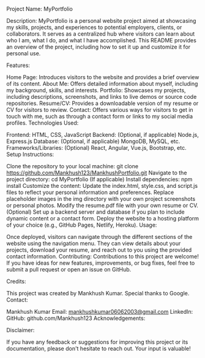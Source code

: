 Project Name: MyPortfolio

Description:
MyPortfolio is a personal website project aimed at showcasing my skills, projects, and experiences to potential employers, clients, or collaborators. It serves as a centralized hub where visitors can learn about who I am, what I do, and what I have accomplished. This README provides an overview of the project, including how to set it up and customize it for personal use.

Features:

Home Page: Introduces visitors to the website and provides a brief overview of its content.
About Me: Offers detailed information about myself, including my background, skills, and interests.
Portfolio: Showcases my projects, including descriptions, screenshots, and links to live demos or source code repositories.
Resume/CV: Provides a downloadable version of my resume or CV for visitors to review.
Contact: Offers various ways for visitors to get in touch with me, such as through a contact form or links to my social media profiles.
Technologies Used:

Frontend: HTML, CSS, JavaScript
Backend: (Optional, if applicable) Node.js, Express.js
Database: (Optional, if applicable) MongoDB, MySQL, etc.
Frameworks/Libraries: (Optional) React, Angular, Vue.js, Bootstrap, etc.
Setup Instructions:

Clone the repository to your local machine: git clone https://github.com/Mankhush123/MankhushPortfolio.git
Navigate to the project directory: cd MyPortfolio
(If applicable) Install dependencies: npm install
Customize the content:
Update the index.html, style.css, and script.js files to reflect your personal information and preferences.
Replace placeholder images in the img directory with your own project screenshots or personal photos.
Modify the resume.pdf file with your own resume or CV.
(Optional) Set up a backend server and database if you plan to include dynamic content or a contact form.
Deploy the website to a hosting platform of your choice (e.g., GitHub Pages, Netlify, Heroku).
Usage:

Once deployed, visitors can navigate through the different sections of the website using the navigation menu.
They can view details about your projects, download your resume, and reach out to you using the provided contact information.
Contributing:
Contributions to this project are welcome! If you have ideas for new features, improvements, or bug fixes, feel free to submit a pull request or open an issue on GitHub.



Credits:

This project was created by Mankhush Kumar.
Special thanks to Google.
Contact:

Mankhush Kumar
Email: mankhushkumar06062003@gmail.com
LinkedIn: 
GitHub: github.com/Mankhush123
Acknowledgements:


Disclaimer:

If you have any feedback or suggestions for improving this project or its documentation, please don't hesitate to reach out. Your input is valuable!
